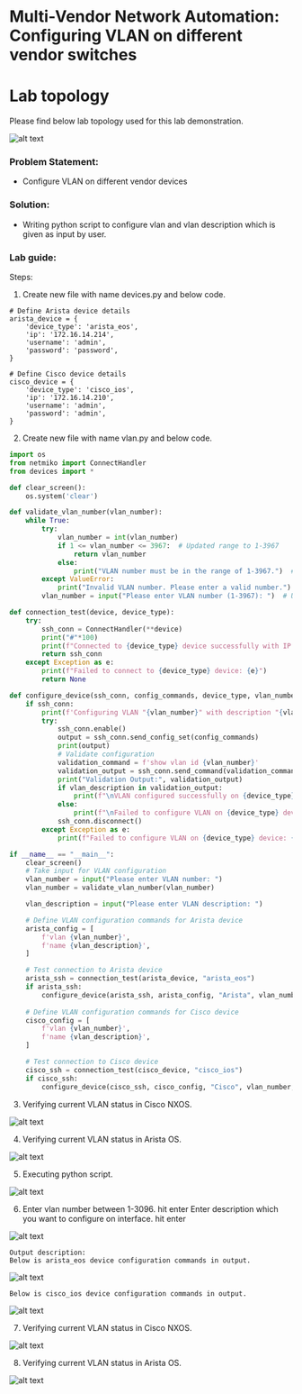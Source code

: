 # Multi-Vendor Network Automation: Configuring VLAN on different vendor switches

# Lab topology
Please find below lab topology used for this lab demonstration.

![alt text](image.png)

### Problem Statement:
* Configure VLAN on different vendor devices

### Solution:
* Writing python script to configure vlan and vlan description which is given as input by user.

### Lab guide:
Steps:

1. Create new file with name devices.py and below code.

```inventory
# Define Arista device details
arista_device = {
    'device_type': 'arista_eos',
    'ip': '172.16.14.214',
    'username': 'admin',
    'password': 'password',
}

# Define Cisco device details
cisco_device = {
    'device_type': 'cisco_ios',
    'ip': '172.16.14.210',
    'username': 'admin',
    'password': 'admin',
}
```
2. Create new file with name vlan.py and below code.

```python
import os
from netmiko import ConnectHandler
from devices import *

def clear_screen():
    os.system('clear')

def validate_vlan_number(vlan_number):
    while True:
        try:
            vlan_number = int(vlan_number)
            if 1 <= vlan_number <= 3967:  # Updated range to 1-3967
                return vlan_number
            else:
                print("VLAN number must be in the range of 1-3967.")  # Updated error message
        except ValueError:
            print("Invalid VLAN number. Please enter a valid number.")
        vlan_number = input("Please enter VLAN number (1-3967): ")  # Updated prompt

def connection_test(device, device_type):
    try:
        ssh_conn = ConnectHandler(**device)
        print("#"*100)
        print(f"Connected to {device_type} device successfully with IP address: {device['ip']}")
        return ssh_conn
    except Exception as e:
        print(f"Failed to connect to {device_type} device: {e}")
        return None

def configure_device(ssh_conn, config_commands, device_type, vlan_number, vlan_description):
    if ssh_conn:
        print(f'Configuring VLAN "{vlan_number}" with description "{vlan_description}" on {device_type} device...')
        try:
            ssh_conn.enable()
            output = ssh_conn.send_config_set(config_commands)
            print(output)
            # Validate configuration
            validation_command = f'show vlan id {vlan_number}'
            validation_output = ssh_conn.send_command(validation_command)
            print("Validation Output:", validation_output)
            if vlan_description in validation_output:
                print(f"\nVLAN configured successfully on {device_type} device.")
            else:
                print(f"\nFailed to configure VLAN on {device_type} device.")
            ssh_conn.disconnect()
        except Exception as e:
            print(f"Failed to configure VLAN on {device_type} device: {e}")

if __name__ == "__main__":
    clear_screen()
    # Take input for VLAN configuration
    vlan_number = input("Please enter VLAN number: ")
    vlan_number = validate_vlan_number(vlan_number)

    vlan_description = input("Please enter VLAN description: ")

    # Define VLAN configuration commands for Arista device
    arista_config = [
        f'vlan {vlan_number}',
        f'name {vlan_description}',
    ]

    # Test connection to Arista device
    arista_ssh = connection_test(arista_device, "arista_eos")
    if arista_ssh:
        configure_device(arista_ssh, arista_config, "Arista", vlan_number, vlan_description)
    
    # Define VLAN configuration commands for Cisco device
    cisco_config = [
        f'vlan {vlan_number}',
        f'name {vlan_description}',
    ]

    # Test connection to Cisco device
    cisco_ssh = connection_test(cisco_device, "cisco_ios")
    if cisco_ssh:
        configure_device(cisco_ssh, cisco_config, "Cisco", vlan_number, vlan_description)
```
3. Verifying current VLAN status in Cisco NXOS.

![alt text](image-27.png)

4. Verifying current VLAN status in Arista OS.

![alt text](image-28.png)

5. Executing python script.

![alt text](image-29.png)

6. Enter vlan number between 1-3096. hit enter
    Enter description which you want to configure on interface. hit enter

![alt text](image-30.png)

    Output description:
    Below is arista_eos device configuration commands in output.
    
![alt text](image-31.png)

    Below is cisco_ios device configuration commands in output.

![alt text](image-32.png)

7. Verifying current VLAN status in Cisco NXOS.

![alt text](image-33.png)

8. Verifying current VLAN status in Arista OS.

![alt text](image-34.png)
